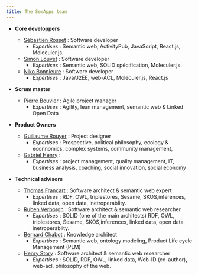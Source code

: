 ```yaml
---
title: The SemApps team
---
```


- **Core developpers**
    - [Sébastien Rosset](https://www.linkedin.com/in/sebastien-rosset-reconnexion/) : Software developer 
        - _Expertises_ : Semantic web, ActivityPub, JavaScript, React.js, Moleculer.js. 
    - [Simon Louvet](https://www.linkedin.com/in/simon-louvet-a9842018/) : Software developer 
        - _Expertises_ : Semantic web, SOLID spécification, Moleculer.js. 
    - [Niko Bonnieure](https://github.com/nikoPLP) : Software developer 
        - _Expertises_ : Java/J2EE, web-ACL, Moleculer.js, React.js
        
- **Scrum master**
    - [Pierre Bouvier](https://www.linkedin.com/in/bouviermullerp/) : Agile project manager
        - _Expertises_ : Agility, lean management, semantic web & Linked Open Data

- **Product Owners** 
    - [Guillaume Rouyer](https://www.linkedin.com/in/guillaume-rouyer-paris/) : Project designer
        - _Expertises_ : Prospective, political philosophy, ecology & econnomics, complex systems, community management, 
    - [Gabriel Henry](https://www.linkedin.com/in/gabriel-henry-87915690/?originalSubdomain=fr) :
        - _Expertises_ : project management, quality management, IT, business analysis, coaching, social innovation, social economy
    
- **Technical advisors** 
    - [Thomas Francart](http://www.sparna.fr/qui-suis-je/) : Software architect & semantic web expert
        - _Expertises_ : RDF, OWL, triplestores, Sesame, SKOS,inferences, linked data, open data, inetroperablity. 
    - [Ruben Verborgh](https://ruben.verborgh.org/) : Software architect & semantic web researcher
        - _Expertises_ : SOLID (one of the main architects) RDF, OWL, triplestores, Sesame, SKOS,inferences, linked data, open data, inetroperablity. 
    - [Bernard Chabot](https://www.linkedin.com/in/chabotbernard/?originalSubdomain=fr) : Knowledge architect
        -  _Expertises_ : Semantic web, ontology modeling, Product Life cycle Management (PLM)
    - [Henry Story](https://medium.com/@bblfish) : Software architect & semantic web researcher
        - _Expertises_ : SOLID, RDF, OWL, linked data, Web-ID (co-author), web-acl, philosophy of the web. 
